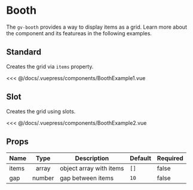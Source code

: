 # Booth

The `gv-booth` provides a way to display items as a grid. Learn more about the component and its featureas in the following examples.

## Standard

Creates the grid via `items` property.

<booth-example-1 />

<<< @/docs/.vuepress/components/BoothExample1.vue

## Slot

Creates the grid using slots.

<booth-example-2 />

<<< @/docs/.vuepress/components/BoothExample2.vue

## Props

| Name  |  Type  | Description             | Default | Required |
| ----- | :----: | ----------------------- | ------- | -------- |
| items | array  | object array with items | `[]`    | false    |
| gap   | number | gap between items       | `10`    | false    |
